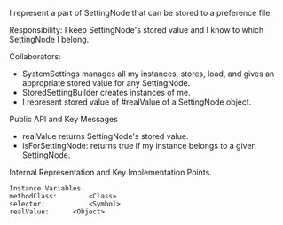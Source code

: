 I represent a part of SettingNode that can be stored to a preference file.Responsibility: I keep SettingNode's stored value and I know to which SettingNode I belong.Collaborators:  - SystemSettings manages all my instances, stores, load, and gives an appropriate stored value for any SettingNode. - StoredSettingBuilder creates instances of me. - I represent stored value of #realValue of a SettingNode object.Public API and Key Messages- realValue returns SettingNode's stored value.- isForSettingNode: returns true if my instance belongs to a given SettingNode. Internal Representation and Key Implementation Points.    Instance Variables	methodClass:		<Class>	selector:			<Symbol>	realValue:		<Object>